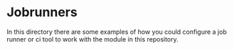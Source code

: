 # Jobrunners

In this directory there are some examples of how you could configure a job runner or ci tool to work with the module in this repository.
